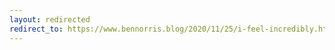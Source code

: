 ```yaml
---
layout: redirected
redirect_to: https://www.bennorris.blog/2020/11/25/i-feel-incredibly.html
---
```

